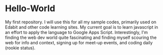 # Hello-World
My first repository. I will use this for all my sample codes, primarily used on Edabit and other code learning sites. 
My current goal is to learn javascript in an effort to apply the language to Google Apps Script. Interestingly, I'm finding the web dev world quite fascinating and finding myself scouring the web for info and context, signing up for meet-up events, and coding daily (rookie status). 
